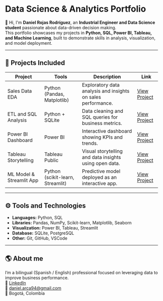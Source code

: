 # Data Science & Analytics Portfolio

👋 Hi, I'm **Daniel Rojas Rodríguez**, an **Industrial Engineer and Data Science student** passionate about data-driven decision making.  
This portfolio showcases my projects in **Python, SQL, Power BI, Tableau, and Machine Learning**, built to demonstrate skills in analysis, visualization, and model deployment.

---

## 🧩 Projects Included

| Project | Tools | Description | Link |
|----------|--------|--------------|------|
| Sales Data EDA | Python (Pandas, Matplotlib) | Exploratory data analysis and insights on sales performance. | [View Project](link-here) |
| ETL and SQL Analysis | Python + SQLite | Data cleaning and SQL queries for business metrics. | [View Project](link-here) |
| Power BI Dashboard | Power BI | Interactive dashboard showing KPIs and trends. | [View Project](link-here) |
| Tableau Storytelling | Tableau Public | Visual storytelling and data insights using open data. | [View Project](link-here) |
| ML Model & Streamlit App | Python (scikit-learn, Streamlit) | Predictive model deployed as an interactive app. | [View Project](link-here) |

---

## ⚙️ Tools and Technologies

- **Languages:** Python, SQL  
- **Libraries:** Pandas, NumPy, Scikit-learn, Matplotlib, Seaborn  
- **Visualization:** Power BI, Tableau, Streamlit  
- **Database:** SQLite, PostgreSQL  
- **Other:** Git, GitHub, VSCode  

---

## 🌎 About me
I’m a bilingual (Spanish / English) professional focused on leveraging data to improve business performance.  
🔗 [LinkedIn](https://linkedin.com/in/daniel-rojas-ing)  
📧 daniel.arca94@gmail.com  
📍 Bogotá, Colombia
